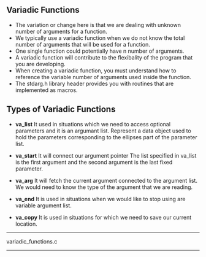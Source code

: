 ## Variadic Functions

- The variation or change here is that we are dealing with unknown number of arguments for a function. 
- We typically use a variadic function when we do not know the total number of arguments that will be used for a function. 
- One single function could potentially have n number of arguments. 
- A variadic function will contribute to the flexibality of the program that you are developing.
- When creating a variadic function, you must understand how to reference the variable number of arguments used inside the function.
- The stdarg.h library header provides you with routines that are implemented as macros.

## Types of Variadic Functions

- **va_list**
It used in situations which we need to access optional parameters and it is an argumant list. 
Represent a data object used to hold the parameters corresponding to the ellipses part of the parameter list. 
 - **va_start**
It will connect our argument pointer
The list specified in va_list is the first argument and the second argument is the last fixed parameter. 

- **va_arg**
It will fetch the current argument connected to the argument list. 
We would need to know the type of the argument that we are reading. 

- **va_end**
It is used in situations when we would like to stop using are variable argument list. 

- **va_copy**
It is used in situations for which we need to save our current location. 
***
variadic_functions.c
***
